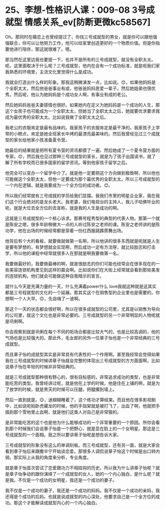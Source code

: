 # 25、李想-性格识人课：009-08 3号成就型  情感关系_ev[防断更微kc58567]

Oh。那同时在婚恋上也曾经提过了，你找三号成就型的男女，就是你可以跟他强强联合，你可以让他努力工作，他可以给家里创造更好的一个物质价值。但是你指要他进行陪伴，那这就很难了。嗯。

那当然在这里边我也要提一下，也并不是所有的三号成就型，就没有全职太太。呃，这里面取决于什么呢？三号成就型，他内在会有一个成功标准，就是呃我们家我熟悉的环境里，主流文化里觉得什么是成功。

我就会打造出什么样的形象。那我这稍微演发一点，比如说。😊，如果他妈妈是个全职太太，然后他爸爸事业有成，他爸爸妈妈恩爱一辈子。然后她姐弟也很优秀。然后呢，他认为她妈妈是个成功女人啊，有事业有成的老公。

然后她妈妈爸爸夫妻感情也很好。如果她内在定义为她妈妈是一个成功的人生，那这个女孩子也可能成为一个全职太太，但她当了全职太太之后，她就要优求要求我成为最优秀的全职太太。比如说我做了全职太太之后。

我老公的衣服肯定是最有品味的。我家孩子的衣服肯定是最干净的。我家孩子上学带的小糕点，肯定是她全班家长中烤的最漂亮最美味的。然后我曾经见过三个成就型的家长给他家小孩准备夏令营。

她最后的结果就是把所有夏令营的资讯都摸了一遍，然后她成了一个夏令营方面的专家。😊，然后我也见过那种三号成就型的家长，就是为了孩子出国读书，就了解了所有学校而已很多国家的留学资讯。等到他家孩子留学之后。

他完全可以变办一个留学中介了。就是他一定要把这个方向做到极致啊，所以他也可能做这个全职太太，但他一定要成为那个最优秀的全职太太。所以三号成就型的一个内在逻辑，就是我要成为一个全方位的成功者。😊。

所以我们经常就有三号成就的学员给我们显摆。我我们市里的明星企业家，我在我们这个行业绝对的是龙头老大。我老婆，我们电视台的主持人，我儿子哈佛毕业的呃，就是大位去全方位的去宣称，就是我的人生是成功的啊。

这就是三号成就型的一个核心诉求。那赛号程秀型的典型的代表人物。那第一个就是陈安之嗯，很多年龄稍微大一点的人听过陈安之老师的课。陈安之老师讲的是陈功学，他在出场的时候经常都是穿着一份红西服跳霹雳舞出场。

他背后有个大的看板，就要做就做第一名啊，所以他讲的很多东西就是呃就是人生是要有梦想的，有梦想就会实现啊，然后成功一定有方法呀，就比较励志和打击学，所以他的课程中经常就很多人在那就是啊我要做第一名。

我要做最好的，我要做最棒的啊，就是很励志的你们可能也经常会在很多现在的一些美容连锁机构里见到这样的晨会啊。比如说你们在大街上经常就会看到那些美发的连锁机构，他们就会可能做这种自我暗示的宣言。

就什么今天是充满力量的一天，什么充满着power什么 love我就这种就是这其实都是三号程就型的文化的一个延展。那其实这个在销售型的企业里也是需要的。你想啊一个人大早。😊，先自嗨了一波啊。

那这个一天的状态都会很好啊，所以在很多成就型的公司里，尤其是以销售为导向的公司里，就这个文化也是非常必要的。三号成就型的另一个非常明显的人物呢就是巩俐啊。

你会观察到就是巩俐在每个不同的呃场合都是比较大气的，也是比较高调的，他的气场也是比较强大的。那此外，毛女郎的另外一位章子怡也是一个非常经典的三号成就型。

而且章子怡的成就型其实是非常具有代表性的一个作用啊。甚至我经常会觉得如果我在三号成就型的时候讲章子怡就会完整的体现出三号成就型的方方面面啊，比如说章子怡在年轻的时候非非常经典的。

就是三号成就型那种很有野心的，很有目标感的，非常追求成功的类型，也是非常能吃苦的类型。我曾经讲过呢，就是他在上学的时候，他是住在上铺的啊，就是为了放学的时候，就是黑天的时候可以压腿，把腿撂到墙上。

然后一直到就是。😊，迷糊糊睡着了，这个练功才算结束。而且他在很多影视剧中，比如说呃拍卧虎藏龙的时候，他的手指架就是被打飞了，出血了啊，他就把手插到那个雪地里止血啊，就是他们这类人对自己是非常狠的。

是非常能吃苦的这个也是他为什么能够成功的一个非常重要的一个原因。所你会看到那个时候我们会说章子怡是一个把野心，就是显在脸上的一个女明星。那这是三号成就型的一个面相。我之所以要讲章子怡呢是想告诉大家。

三号成就型的形象没有这么的单调刻板。而三号成就型，还有另一面，就是大家会看到章子怡后来跟撒半宁开始谈恋爱。那很多人调侃说章子怡这个时候是出口转内销，那实际上从我的角度来分析，专业角度。

就是章子怡首次尝试了恋爱跟功力不相挂钩的历史。所以我为什么讲章子怡呢？就是章子怡争动的跟你演绎了一个成就型的女人，她的一个内心独白，是什么呢？就是我。不仅是一个成功的女明星，我还是一个成功的妻子。

我不仅是一个成功的妻子，我还是一个成功的妈妈。我不仅是一个成功的亲妈，我还得是个成功的后妈。也就是说成就型的内心深处，他要求自己是一个全方位的成功。那这个才能解读成就型内心的一个内心独白。


